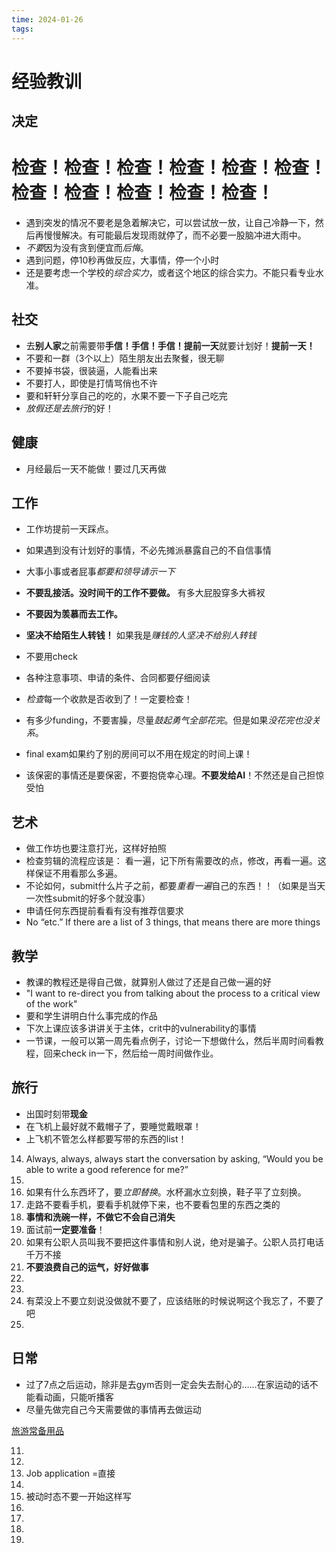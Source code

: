 ```yaml
---
time: 2024-01-26
tags:
---
```

# 经验教训

## 决定

# **检查！检查！检查！检查！检查！检查！检查！检查！检查！检查！检查！**

- 遇到突发的情况不要老是急着解决它，可以尝试放一放，让自己冷静一下，然后再慢慢解决。有可能最后发现雨就停了，而不必要一股脑冲进大雨中。
- *不要*因为没有贪到便宜而*后悔*。
- 遇到问题，停10秒再做反应，大事情，停一个小时
- 还是要考虑一个学校的*综合实力*，或者这个地区的综合实力。不能只看专业水准。

## 社交

- 去**别人家**之前需要带**手信！手信！手信！提前一天**就要计划好！**提前一天！**
- 不要和一群（3个以上）陌生朋友出去聚餐，很无聊
- 不要掉书袋，很装逼，人能看出来
- 不要打人，即使是打情骂俏也不许
- 要和轩轩分享自己的吃的，水果不要一下子自己吃完
- *放假还是去旅行*的好！

## 健康
- 月经最后一天不能做！要过几天再做

## 工作

- 工作坊提前一天踩点。
- 如果遇到没有计划好的事情，不必先摊派暴露自己的不自信事情
- 大事小事或者屁事*都要和领导请示一下*

- **不要乱接活。没时间干的工作不要做。** 有多大屁股穿多大裤衩
- **不要因为羡慕而去工作。**
- **坚决不给陌生人转钱！** 如果我是*赚钱的人坚决不给别人转钱*
- 不要用check

- 各种注意事项、申请的条件、合同都要仔细阅读
- *检查*每一个收款是否收到了！一定要检查！
- 有多少funding，不要害臊，尽量*鼓起勇气全部花完*。但是如果*没花完也没关系*。

- final exam如果约了别的房间可以不用在规定的时间上课！
- 该保密的事情还是要保密，不要抱侥幸心理。**不要发给AI**！不然还是自己担惊受怕

## 艺术

- 做工作坊也要注意打光，这样好拍照
- 检查剪辑的流程应该是： 看一遍，记下所有需要改的点，修改，再看一遍。这样保证不用看那么多遍。
- 不论如何，submit什么片子之前，都要*重看一遍*自己的东西！！（如果是当天一次性submit的好多个就没事）
- 申请任何东西提前看看有没有推荐信要求
- No “etc.” If there are a list of 3 things, that means there are more things

## 教学

- 教课的教程还是得自己做，就算别人做过了还是自己做一遍的好
- "I want to re-direct you from talking about the process to a critical view of the work"
- 要和学生讲明白什么事完成的作品
- 下次上课应该多讲讲关于主体，crit中的vulnerability的事情
- 一节课，一般可以第一周先看点例子，讨论一下想做什么，然后半周时间看教程，回来check in一下，然后给一周时间做作业。

## 旅行
- 出国时刻带**现金**
- 在飞机上最好就不戴帽子了，要睡觉戴眼罩！
- 上飞机不管怎么样都要写带的东西的list！

14. Always, always, always start the conversation by asking, “Would you be able to write a good reference for me?”
18. 
19. 如果有什么东西坏了，要*立即替换*。水杯漏水立刻换，鞋子平了立刻换。
20. 走路不要看手机，要看手机就停下来，也不要看包里的东西之类的
21. **事情和洗碗一样，不做它不会自己消失**
22. 面试前**一定要准备**！
23. 如果有公职人员叫我不要把这件事情和别人说，绝对是骗子。公职人员打电话千万不接
25. **不要浪费自己的运气，好好做事**
26. 
27. 
28. 有菜没上不要立刻说没做就不要了，应该结账的时候说啊这个我忘了，不要了吧
29. 

## 日常

- 过了7点之后运动，除非是去gym否则一定会失去耐心的……在家运动的话不能看动画，只能听播客
- 尽量先做完自己今天需要做的事情再去做运动

[旅游常备用品](https://www.notion.so/20cb19ebadd04f749325add4d12986fd?pvs=21)

11. 
12. 
15. Job application =直接
16. 
17. 被动时态不要一开始这样写
18. 
19. 
20. 
21. 